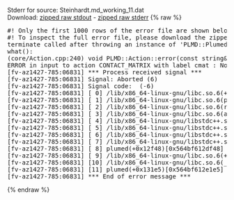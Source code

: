 Stderr for source:  Steinhardt.md_working_11.dat   
Download: [zipped raw stdout](Steinhardt.md_working_11.dat.plumed.stdout.txt.zip) - [zipped raw stderr](Steinhardt.md_working_11.dat.plumed.stderr.txt.zip) 
{% raw %}
<pre>
#! Only the first 1000 rows of the error file are shown below
#! To inspect the full error file, please download the zipped raw stderr file above
terminate called after throwing an instance of 'PLMD::Plumed::ExceptionError'
what():
(core/Action.cpp:240) void PLMD::Action::error(const string&) const
ERROR in input to action CONTACT_MATRIX with label cmat : No atoms have been read in
[fv-az1427-785:06831] *** Process received signal ***
[fv-az1427-785:06831] Signal: Aborted (6)
[fv-az1427-785:06831] Signal code:  (-6)
[fv-az1427-785:06831] [ 0] /lib/x86_64-linux-gnu/libc.so.6(+0x42520)[0x7ff395042520]
[fv-az1427-785:06831] [ 1] /lib/x86_64-linux-gnu/libc.so.6(pthread_kill+0x12c)[0x7ff3950969fc]
[fv-az1427-785:06831] [ 2] /lib/x86_64-linux-gnu/libc.so.6(raise+0x16)[0x7ff395042476]
[fv-az1427-785:06831] [ 3] /lib/x86_64-linux-gnu/libc.so.6(abort+0xd3)[0x7ff3950287f3]
[fv-az1427-785:06831] [ 4] /lib/x86_64-linux-gnu/libstdc++.so.6(+0xa2b9e)[0x7ff3954a2b9e]
[fv-az1427-785:06831] [ 5] /lib/x86_64-linux-gnu/libstdc++.so.6(+0xae20c)[0x7ff3954ae20c]
[fv-az1427-785:06831] [ 6] /lib/x86_64-linux-gnu/libstdc++.so.6(+0xae277)[0x7ff3954ae277]
[fv-az1427-785:06831] [ 7] /lib/x86_64-linux-gnu/libstdc++.so.6(__cxa_rethrow+0x4b)[0x7ff3954ae52b]
[fv-az1427-785:06831] [ 8] plumed(+0x12f48)[0x564bf612df48]
[fv-az1427-785:06831] [ 9] /lib/x86_64-linux-gnu/libc.so.6(+0x29d90)[0x7ff395029d90]
[fv-az1427-785:06831] [10] /lib/x86_64-linux-gnu/libc.so.6(__libc_start_main+0x80)[0x7ff395029e40]
[fv-az1427-785:06831] [11] plumed(+0x131e5)[0x564bf612e1e5]
[fv-az1427-785:06831] *** End of error message ***
</pre>
{% endraw %}
